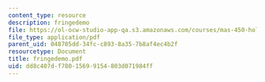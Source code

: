 ```yaml
---
content_type: resource
description: fringedemo
file: https://ol-ocw-studio-app-qa.s3.amazonaws.com/courses/mas-450-holographic-imaging-spring-2003/dd8c407df78015699154803d071984ff_fringedemo.pdf
file_type: application/pdf
parent_uid: 048705dd-34fc-c893-8a35-7b8af4ec4b2f
resourcetype: Document
title: fringedemo.pdf
uid: dd8c407d-f780-1569-9154-803d071984ff
---
```


